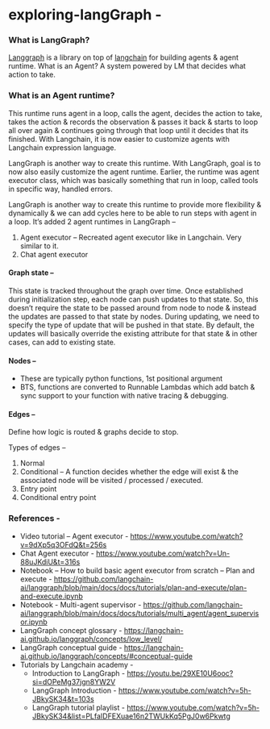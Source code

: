 # exploring-langGraph - 

### What is LangGraph?
[Langgraph](https://langchain-ai.github.io/langgraph/) is a library on top of [langchain](https://www.langchain.com/langchain) for building agents & agent runtime.
What is an Agent?
	A system powered by LM that decides what action to take.

### What is an Agent runtime?
This runtime runs agent in a loop, calls the agent, decides the action to take, takes the action & records the observation & passes it back & starts to loop all over again & continues going through that loop until it decides that its finished.
With Langchain, it is now easier to customize agents with Langchain expression language.

LangGraph is another way to create this runtime.
With LangGraph, goal is to now also easily customize the agent runtime. Earlier, the runtime was agent executor class, which was basically something that run in loop, called tools in specific way, handled errors.

LangGraph is another way to create this runtime to provide more flexibility & dynamically & we can add cycles here to be able to run steps with agent in a loop.
It’s added 2 agent runtimes in LangGraph –
1.	Agent executor – Recreated agent executor like in Langchain. Very similar to it.
2.	Chat agent executor


#### Graph state – 
This state is tracked throughout the graph over time. Once established during initialization step, each node can push updates to that state. So, this doesn’t require the state to be passed around from node to node & instead the updates are passed to that state by nodes.
During updating, we need to specify the type of update that will be pushed in that state. By default, the updates will basically override the existing attribute for that state & in other cases, can add to existing state.

#### Nodes –
-	These are typically python functions, 1st positional argument
-	BTS, functions are converted to Runnable Lambdas which add batch & sync support to your function with native tracing & debugging.

#### Edges –
Define how logic is routed & graphs decide to stop.

Types of edges –
1.	Normal
2.	Conditional – A function decides whether the edge will exist & the associated node will be visited / processed / executed.
3.	Entry point
4.	Conditional entry point

### References -
* Video tutorial – Agent executor - https://www.youtube.com/watch?v=9dXp5q3OFdQ&t=256s
* Chat Agent executor - https://www.youtube.com/watch?v=Un-88uJKdiU&t=316s
* Notebook – How to build basic agent executor from scratch – Plan and execute - https://github.com/langchain-ai/langgraph/blob/main/docs/docs/tutorials/plan-and-execute/plan-and-execute.ipynb
* Notebook - Multi-agent supervisor - https://github.com/langchain-ai/langgraph/blob/main/docs/docs/tutorials/multi_agent/agent_supervisor.ipynb
* LangGraph concept glossary - https://langchain-ai.github.io/langgraph/concepts/low_level/
* LangGraph conceptual guide - https://langchain-ai.github.io/langgraph/concepts/#conceptual-guide
* Tutorials by Langchain academy -
  - Introduction to LangGraph - https://youtu.be/29XE10U6ooc?si=dOPeMg37jgn8YW2V
  - LangGraph Introduction - https://www.youtube.com/watch?v=5h-JBkySK34&t=103s
  - LangGraph tutorial playlist - https://www.youtube.com/watch?v=5h-JBkySK34&list=PLfaIDFEXuae16n2TWUkKq5PgJ0w6Pkwtg

